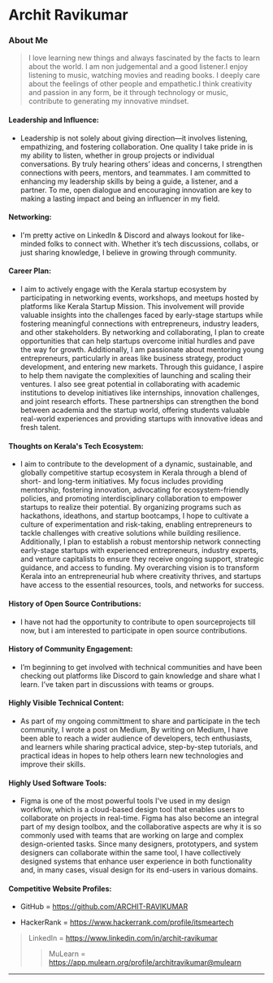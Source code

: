 # Archit Ravikumar

### About Me

> I love learning new things and always fascinated by the facts to learn about the world. I am non judgemental and a good listener.I enjoy listening to music, watching movies and reading books. I deeply care about the feelings of other people and empathetic.I think creativity and passion in any form, be it through technology or music, contribute to generating my innovative mindset.

#### Leadership and Influence:

- Leadership is not solely about giving direction—it involves listening, empathizing, and fostering collaboration. One quality I take pride in is my ability to listen, whether in group projects or individual conversations. By truly hearing others’ ideas and concerns, I strengthen connections with peers, mentors, and teammates. I am committed to enhancing my leadership skills by being a guide, a listener, and a partner. To me, open dialogue and encouraging innovation are key to making a lasting impact and being an influencer in my field.

#### Networking:

- I'm pretty active on LinkedIn & Discord and always lookout for like-minded folks to connect with. Whether it’s tech discussions, collabs, or just sharing knowledge, I believe in growing through community.

#### Career Plan:

- I aim to actively engage with the Kerala startup ecosystem by participating in networking events, workshops, and meetups hosted by platforms like Kerala Startup Mission. This involvement will provide valuable insights into the challenges faced by early-stage startups while fostering meaningful connections with entrepreneurs, industry leaders, and other stakeholders. By networking and collaborating, I plan to create opportunities that can help startups overcome initial hurdles and pave the way for growth. Additionally, I am passionate about mentoring young entrepreneurs, particularly in areas like business strategy, product development, and entering new markets. Through this guidance, I aspire to help them navigate the complexities of launching and scaling their ventures. I also see great potential in collaborating with academic institutions to develop initiatives like internships, innovation challenges, and joint research efforts. These partnerships can strengthen the bond between academia and the startup world, offering students valuable real-world experiences and providing startups with innovative ideas and fresh talent.

#### Thoughts on Kerala's Tech Ecosystem:

- I aim to contribute to the development of a dynamic, sustainable, and globally competitive startup ecosystem in Kerala through a blend of short- and long-term initiatives. My focus includes providing mentorship, fostering innovation, advocating for ecosystem-friendly policies, and promoting interdisciplinary collaboration to empower startups to realize their potential. By organizing programs such as hackathons, ideathons, and startup bootcamps, I hope to cultivate a culture of experimentation and risk-taking, enabling entrepreneurs to tackle challenges with creative solutions while building resilience. Additionally, I plan to establish a robust mentorship network connecting early-stage startups with experienced entrepreneurs, industry experts, and venture capitalists to ensure they receive ongoing support, strategic guidance, and access to funding. My overarching vision is to transform Kerala into an entrepreneurial hub where creativity thrives, and startups have access to the essential resources, tools, and networks for success.

#### History of Open Source Contributions:

-  I have not had the opportunity to contribute to open sourceprojects till now, but i am interested to participate in open source contributions.

#### History of Community Engagement:

-  I’m beginning to get involved with technical communities and have been checking out platforms like Discord to gain knowledge and share what I learn. I’ve taken part in discussions with teams or groups.

#### Highly Visible Technical Content:

- As part of my ongoing committment to share and participate in the tech community, I wrote a post on Medium, By writing on Medium, I have been able to reach a wider audience of developers, tech enthusiasts, and learners while sharing practical advice, step-by-step tutorials, and practical ideas in hopes to help others learn new technologies and improve their skills.
  
#### Highly Used Software Tools:

- Figma is one of the most powerful tools I've used in my design workflow, which is a cloud-based design tool that enables users to collaborate on projects in real-time. Figma has also become an integral part of my design toolbox, and the collaborative aspects are why it is so commonly used with teams that are working on large and complex design-oriented tasks. Since many designers, prototypers, and system designers can collaborate within the same tool, I have collectively designed systems that enhance user experience in both functionality and, in many cases, visual design for its end-users in various domains.

#### Competitive Website Profiles:

-   GitHub = https://github.com/ARCHIT-RAVIKUMAR

 -   HackerRank = https://www.hackerrank.com/profile/itsmeartech

> LinkedIn =  https://www.linkedin.com/in/archit-ravikumar
>> MuLearn = https://app.mulearn.org/profile/architravikumar@mulearn 

---
